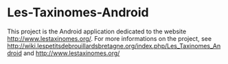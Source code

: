 Les-Taxinomes-Android
=====================

This project is the Android application dedicated to the website http://www.lestaxinomes.org/.
For more informations on the project, see http://wiki.lespetitsdebrouillardsbretagne.org/index.php/Les_Taxinomes_Android and http://www.lestaxinomes.org/
